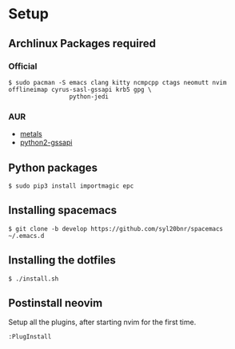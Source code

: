 # Setup
## Archlinux Packages required

### Official

```
$ sudo pacman -S emacs clang kitty ncmpcpp ctags neomutt nvim offlineimap cyrus-sasl-gssapi krb5 gpg \
                 python-jedi
```

### AUR

   - [metals](https://aur.archlinux.org/packages/metals/)
   - [python2-gssapi](https://aur.archlinux.org/packages/python2-gssapi/)

## Python packages

```
$ sudo pip3 install importmagic epc 
```

## Installing spacemacs

```
$ git clone -b develop https://github.com/syl20bnr/spacemacs ~/.emacs.d
```

## Installing the dotfiles

```
$ ./install.sh
```

## Postinstall neovim
Setup all the plugins, after starting nvim for the first time.
```
:PlugInstall
```
